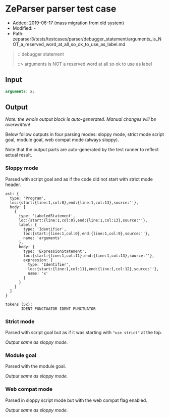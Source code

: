 # ZeParser parser test case

- Added: 2019-06-17 (mass migration from old system)
- Modified: -
- Path: zeparser3/tests/testcases/parser/debugger_statement/arguments_is_NOT_a_reserved_word_at_all_so_ok_to_use_as_label.md

> :: debugger statement
>
> ::> arguments is NOT a reserved word at all so ok to use as label

## Input

`````js
arguments: x;
`````

## Output

_Note: the whole output block is auto-generated. Manual changes will be overwritten!_

Below follow outputs in four parsing modes: sloppy mode, strict mode script goal, module goal, web compat mode (always sloppy).

Note that the output parts are auto-generated by the test runner to reflect actual result.

### Sloppy mode

Parsed with script goal and as if the code did not start with strict mode header.

`````
ast: {
  type: 'Program',
  loc:{start:{line:1,col:0},end:{line:1,col:13},source:''},
  body: [
    {
      type: 'LabeledStatement',
      loc:{start:{line:1,col:0},end:{line:1,col:13},source:''},
      label: {
        type: 'Identifier',
        loc:{start:{line:1,col:0},end:{line:1,col:9},source:''},
        name: 'arguments'
      },
      body: {
        type: 'ExpressionStatement',
        loc:{start:{line:1,col:11},end:{line:1,col:13},source:''},
        expression: {
          type: 'Identifier',
          loc:{start:{line:1,col:11},end:{line:1,col:12},source:''},
          name: 'x'
        }
      }
    }
  ]
}

tokens (5x):
       IDENT PUNCTUATOR IDENT PUNCTUATOR
`````

### Strict mode

Parsed with script goal but as if it was starting with `"use strict"` at the top.

_Output same as sloppy mode._

### Module goal

Parsed with the module goal.

_Output same as sloppy mode._

### Web compat mode

Parsed in sloppy script mode but with the web compat flag enabled.

_Output same as sloppy mode._
